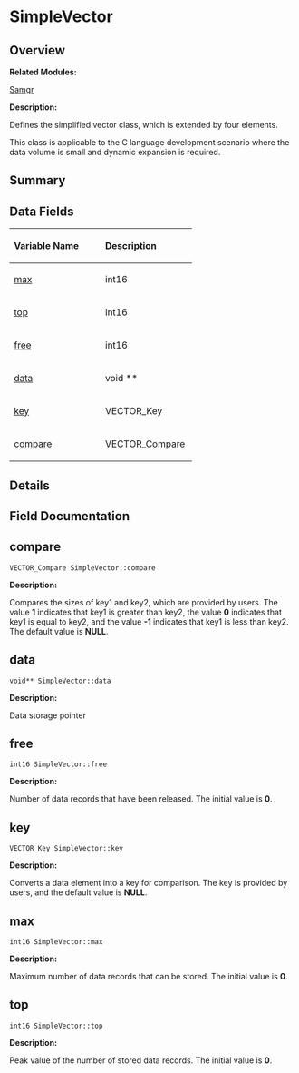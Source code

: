 # SimpleVector<a name="ZH-CN_TOPIC_0000001054598199"></a>

## **Overview**<a name="section58580887093537"></a>

**Related Modules:**

[Samgr](Samgr.md)

**Description:**

Defines the simplified vector class, which is extended by four elements. 

This class is applicable to the C language development scenario where the data volume is small and dynamic expansion is required. 

## **Summary**<a name="section110296731093537"></a>

## Data Fields<a name="pub-attribs"></a>

<a name="table1389855274093537"></a>
<table><thead align="left"><tr id="row561221744093537"><th class="cellrowborder" valign="top" width="50%" id="mcps1.1.3.1.1"><p id="p366578840093537"><a name="p366578840093537"></a><a name="p366578840093537"></a>Variable Name</p>
</th>
<th class="cellrowborder" valign="top" width="50%" id="mcps1.1.3.1.2"><p id="p574936315093537"><a name="p574936315093537"></a><a name="p574936315093537"></a>Description</p>
</th>
</tr>
</thead>
<tbody><tr id="row694861042093537"><td class="cellrowborder" valign="top" width="50%" headers="mcps1.1.3.1.1 "><p id="p1465704935093537"><a name="p1465704935093537"></a><a name="p1465704935093537"></a><a href="SimpleVector.md#a68140ca4cc59df48c63963f1eda3f35c">max</a></p>
</td>
<td class="cellrowborder" valign="top" width="50%" headers="mcps1.1.3.1.2 "><p id="p885332762093537"><a name="p885332762093537"></a><a name="p885332762093537"></a>int16&nbsp;</p>
</td>
</tr>
<tr id="row1173663396093537"><td class="cellrowborder" valign="top" width="50%" headers="mcps1.1.3.1.1 "><p id="p1777222871093537"><a name="p1777222871093537"></a><a name="p1777222871093537"></a><a href="SimpleVector.md#ac699cefa0c1003b8babbe2c0ea3134db">top</a></p>
</td>
<td class="cellrowborder" valign="top" width="50%" headers="mcps1.1.3.1.2 "><p id="p329177610093537"><a name="p329177610093537"></a><a name="p329177610093537"></a>int16&nbsp;</p>
</td>
</tr>
<tr id="row2072992746093537"><td class="cellrowborder" valign="top" width="50%" headers="mcps1.1.3.1.1 "><p id="p2037843975093537"><a name="p2037843975093537"></a><a name="p2037843975093537"></a><a href="SimpleVector.md#a1ff1e71311df432f11fd2613cdbc1b16">free</a></p>
</td>
<td class="cellrowborder" valign="top" width="50%" headers="mcps1.1.3.1.2 "><p id="p507309671093537"><a name="p507309671093537"></a><a name="p507309671093537"></a>int16&nbsp;</p>
</td>
</tr>
<tr id="row354275890093537"><td class="cellrowborder" valign="top" width="50%" headers="mcps1.1.3.1.1 "><p id="p1685897098093537"><a name="p1685897098093537"></a><a name="p1685897098093537"></a><a href="SimpleVector.md#a4674672209ae411544383a5399aee85b">data</a></p>
</td>
<td class="cellrowborder" valign="top" width="50%" headers="mcps1.1.3.1.2 "><p id="p1363667010093537"><a name="p1363667010093537"></a><a name="p1363667010093537"></a>void **&nbsp;</p>
</td>
</tr>
<tr id="row341919456093537"><td class="cellrowborder" valign="top" width="50%" headers="mcps1.1.3.1.1 "><p id="p515992841093537"><a name="p515992841093537"></a><a name="p515992841093537"></a><a href="SimpleVector.md#a3e5edc51c8c7ef2536da2853986981ff">key</a></p>
</td>
<td class="cellrowborder" valign="top" width="50%" headers="mcps1.1.3.1.2 "><p id="p647264670093537"><a name="p647264670093537"></a><a name="p647264670093537"></a>VECTOR_Key&nbsp;</p>
</td>
</tr>
<tr id="row2022612634093537"><td class="cellrowborder" valign="top" width="50%" headers="mcps1.1.3.1.1 "><p id="p152124569093537"><a name="p152124569093537"></a><a name="p152124569093537"></a><a href="SimpleVector.md#a7661926c6a5d659ec2bff6533a7389fa">compare</a></p>
</td>
<td class="cellrowborder" valign="top" width="50%" headers="mcps1.1.3.1.2 "><p id="p43893625093537"><a name="p43893625093537"></a><a name="p43893625093537"></a>VECTOR_Compare&nbsp;</p>
</td>
</tr>
</tbody>
</table>

## **Details**<a name="section1058350055093537"></a>

## **Field Documentation**<a name="section891374100093537"></a>

## compare<a name="a7661926c6a5d659ec2bff6533a7389fa"></a>

```
VECTOR_Compare SimpleVector::compare
```

 **Description:**

Compares the sizes of key1 and key2, which are provided by users. The value  **1**  indicates that key1 is greater than key2, the value  **0**  indicates that key1 is equal to key2, and the value  **-1**  indicates that key1 is less than key2. The default value is  **NULL**. 

## data<a name="a4674672209ae411544383a5399aee85b"></a>

```
void** SimpleVector::data
```

 **Description:**

Data storage pointer 

## free<a name="a1ff1e71311df432f11fd2613cdbc1b16"></a>

```
int16 SimpleVector::free
```

 **Description:**

Number of data records that have been released. The initial value is  **0**. 

## key<a name="a3e5edc51c8c7ef2536da2853986981ff"></a>

```
VECTOR_Key SimpleVector::key
```

 **Description:**

Converts a data element into a key for comparison. The key is provided by users, and the default value is  **NULL**. 

## max<a name="a68140ca4cc59df48c63963f1eda3f35c"></a>

```
int16 SimpleVector::max
```

 **Description:**

Maximum number of data records that can be stored. The initial value is  **0**. 

## top<a name="ac699cefa0c1003b8babbe2c0ea3134db"></a>

```
int16 SimpleVector::top
```

 **Description:**

Peak value of the number of stored data records. The initial value is  **0**. 

